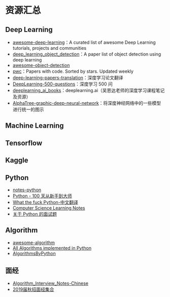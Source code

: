 # 资源汇总

## Deep Learning
- [awesome-deep-learning](https://github.com/ChristosChristofidis/awesome-deep-learning)：A curated list of awesome Deep Learning tutorials, projects and communities
- [deep_learning_object_detection](https://github.com/hoya012/deep_learning_object_detection)：A paper list of object detection using deep learning
- [awesome-object-detection](https://github.com/amusi/awesome-object-detection)
- [pwc](https://github.com/zziz/pwc)：Papers with code. Sorted by stars. Updated weekly
- [deep-learning-papers-translation](https://github.com/SnailTyan/deep-learning-papers-translation)：深度学习论文翻译
- [DeepLearning-500-questions](https://github.com/scutan90/DeepLearning-500-questions)：深度学习 500 问
- [deeplearning_ai_books](https://github.com/fengdu78/deeplearning_ai_books)：deeplearning.ai（吴恩达老师的深度学习课程笔记及资源）
- [AlphaTree-graphic-deep-neural-network](https://github.com/weslynn/AlphaTree-graphic-deep-neural-network)：将深度神经网络中的一些模型进行统一的图示


## Machine Learning

## Tensorflow

## Kaggle


## Python
- [notes-python](https://github.com/lijin-THU/notes-python)
- [Python - 100 天从新手到大师](https://github.com/jackfrued/Python-100-Days)
- [What the fuck Python-中文翻译](https://github.com/leisurelicht/wtfpython-cn)
- [Computer Science Learning Notes](https://github.com/CyC2018/CS-Notes)
- [关于 Python 的面试题](https://github.com/taizilongxu/interview_python)


## Algorithm
- [awesome-algorithm](https://github.com/apachecn/awesome-algorithm)
- [All Algorithms implemented in Python](https://github.com/TheAlgorithms/Python)
- [AlgorithmsByPython](https://github.com/Jack-Lee-Hiter/AlgorithmsByPython)


## 面经
- [Algorithm_Interview_Notes-Chinese](https://github.com/imhuay/Algorithm_Interview_Notes-Chinese)
- [2019届秋招面经集合](https://github.com/zslomo/2019-Autumn-recruitment-experience)
